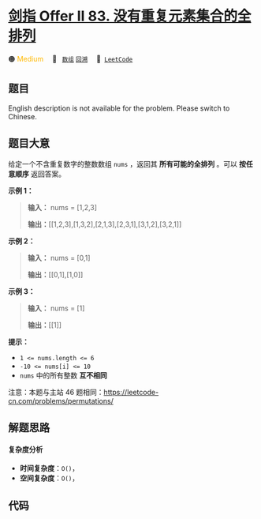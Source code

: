 # [剑指 Offer II 83. 没有重复元素集合的全排列](https://leetcode.cn/problems/VvJkup)

🟠 <font color=#ffb800>Medium</font>&emsp; 🔖&ensp; [`数组`](/leetcode/outline/tag/array.md) [`回溯`](/leetcode/outline/tag/backtracking.md)&emsp; 🔗&ensp;[`LeetCode`](https://leetcode.cn/problems/VvJkup)

## 题目

English description is not available for the problem. Please switch to
Chinese.


## 题目大意

给定一个不含重复数字的整数数组 `nums` ，返回其 **所有可能的全排列** 。可以 **按任意顺序** 返回答案。



**示例 1：**

> 
> 
> 
> 
> 
> **输入：** nums = [1,2,3]
> 
> **输出：**[[1,2,3],[1,3,2],[2,1,3],[2,3,1],[3,1,2],[3,2,1]]
> 
> 

**示例 2：**

> 
> 
> 
> 
> 
> **输入：** nums = [0,1]
> 
> **输出：**[[0,1],[1,0]]
> 
> 

**示例 3：**

> 
> 
> 
> 
> 
> **输入：** nums = [1]
> 
> **输出：**[[1]]
> 
> 



**提示：**

  * `1 <= nums.length <= 6`
  * `-10 <= nums[i] <= 10`
  * `nums` 中的所有整数 **互不相同**



注意：本题与主站 46 题相同：<https://leetcode-cn.com/problems/permutations/>


## 解题思路

#### 复杂度分析

- **时间复杂度**：`O()`，
- **空间复杂度**：`O()`，

## 代码

```javascript

```